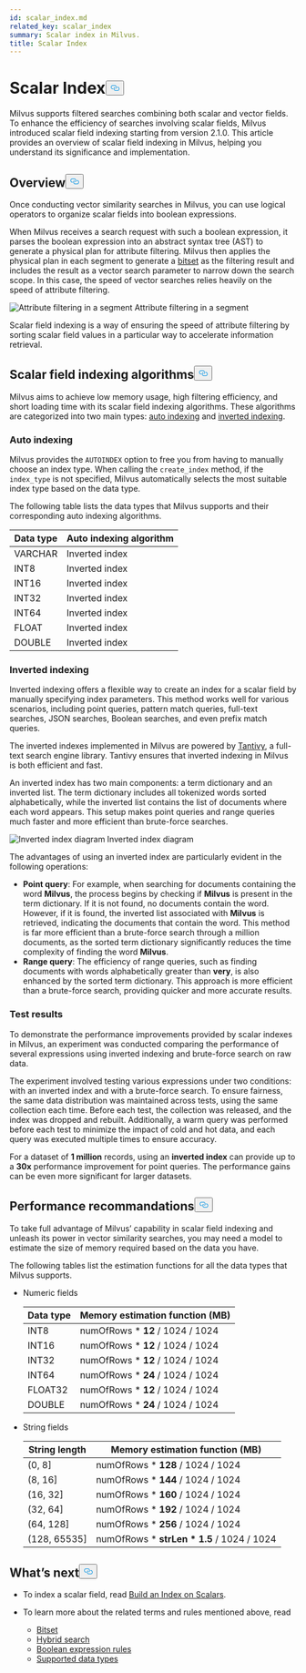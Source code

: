 ```yaml
---
id: scalar_index.md
related_key: scalar_index
summary: Scalar index in Milvus.
title: Scalar Index
---
```

<h1 id="Scalar-Index" class="common-anchor-header">Scalar Index<button data-href="#Scalar-Index" class="anchor-icon" translate="no">
      <svg translate="no"
        aria-hidden="true"
        focusable="false"
        height="20"
        version="1.1"
        viewBox="0 0 16 16"
        width="16"
      >
        <path
          fill="#0092E4"
          fill-rule="evenodd"
          d="M4 9h1v1H4c-1.5 0-3-1.69-3-3.5S2.55 3 4 3h4c1.45 0 3 1.69 3 3.5 0 1.41-.91 2.72-2 3.25V8.59c.58-.45 1-1.27 1-2.09C10 5.22 8.98 4 8 4H4c-.98 0-2 1.22-2 2.5S3 9 4 9zm9-3h-1v1h1c1 0 2 1.22 2 2.5S13.98 12 13 12H9c-.98 0-2-1.22-2-2.5 0-.83.42-1.64 1-2.09V6.25c-1.09.53-2 1.84-2 3.25C6 11.31 7.55 13 9 13h4c1.45 0 3-1.69 3-3.5S14.5 6 13 6z"
        ></path>
      </svg>
    </button></h1><p>Milvus supports filtered searches combining both scalar and vector fields. To enhance the efficiency of searches involving scalar fields, Milvus introduced scalar field indexing starting from version 2.1.0. This article provides an overview of scalar field indexing in Milvus, helping you understand its significance and implementation.</p>
<h2 id="Overview" class="common-anchor-header">Overview<button data-href="#Overview" class="anchor-icon" translate="no">
      <svg translate="no"
        aria-hidden="true"
        focusable="false"
        height="20"
        version="1.1"
        viewBox="0 0 16 16"
        width="16"
      >
        <path
          fill="#0092E4"
          fill-rule="evenodd"
          d="M4 9h1v1H4c-1.5 0-3-1.69-3-3.5S2.55 3 4 3h4c1.45 0 3 1.69 3 3.5 0 1.41-.91 2.72-2 3.25V8.59c.58-.45 1-1.27 1-2.09C10 5.22 8.98 4 8 4H4c-.98 0-2 1.22-2 2.5S3 9 4 9zm9-3h-1v1h1c1 0 2 1.22 2 2.5S13.98 12 13 12H9c-.98 0-2-1.22-2-2.5 0-.83.42-1.64 1-2.09V6.25c-1.09.53-2 1.84-2 3.25C6 11.31 7.55 13 9 13h4c1.45 0 3-1.69 3-3.5S14.5 6 13 6z"
        ></path>
      </svg>
    </button></h2><p>Once conducting vector similarity searches in Milvus, you can use logical operators to organize scalar fields into boolean expressions.</p>
<p>When Milvus receives a search request with such a boolean expression, it parses the boolean expression into an abstract syntax tree (AST) to generate a physical plan for attribute filtering. Milvus then applies the physical plan in each segment to generate a <a href="/docs/bitset.md">bitset</a> as the filtering result and includes the result as a vector search parameter to narrow down the search scope. In this case, the speed of vector searches relies heavily on the speed of attribute filtering.</p>
<p>
  <span class="img-wrapper">
    <img translate="no" src="/docs/v2.4.x/assets/scalar_index.png" alt="Attribute filtering in a segment" class="doc-image" id="attribute-filtering-in-a-segment" />
    <span>Attribute filtering in a segment</span>
  </span>
</p>
<p>Scalar field indexing is a way of ensuring the speed of attribute filtering by sorting scalar field values in a particular way to accelerate information retrieval.</p>
<h2 id="Scalar-field-indexing-algorithms" class="common-anchor-header">Scalar field indexing algorithms<button data-href="#Scalar-field-indexing-algorithms" class="anchor-icon" translate="no">
      <svg translate="no"
        aria-hidden="true"
        focusable="false"
        height="20"
        version="1.1"
        viewBox="0 0 16 16"
        width="16"
      >
        <path
          fill="#0092E4"
          fill-rule="evenodd"
          d="M4 9h1v1H4c-1.5 0-3-1.69-3-3.5S2.55 3 4 3h4c1.45 0 3 1.69 3 3.5 0 1.41-.91 2.72-2 3.25V8.59c.58-.45 1-1.27 1-2.09C10 5.22 8.98 4 8 4H4c-.98 0-2 1.22-2 2.5S3 9 4 9zm9-3h-1v1h1c1 0 2 1.22 2 2.5S13.98 12 13 12H9c-.98 0-2-1.22-2-2.5 0-.83.42-1.64 1-2.09V6.25c-1.09.53-2 1.84-2 3.25C6 11.31 7.55 13 9 13h4c1.45 0 3-1.69 3-3.5S14.5 6 13 6z"
        ></path>
      </svg>
    </button></h2><p>Milvus aims to achieve low memory usage, high filtering efficiency, and short loading time with its scalar field indexing algorithms. These algorithms are categorized into two main types: <a href="#auto-indexing">auto indexing</a> and <a href="#inverted-indexing">inverted indexing</a>.</p>
<h3 id="Auto-indexing" class="common-anchor-header">Auto indexing</h3><p>Milvus provides the <code translate="no">AUTOINDEX</code> option to free you from having to manually choose an index type. When calling the <code translate="no">create_index</code> method, if the <code translate="no">index_type</code> is not specified, Milvus automatically selects the most suitable index type based on the data type.</p>
<p>The following table lists the data types that Milvus supports and their corresponding auto indexing algorithms.</p>
<table>
<thead>
<tr><th>Data type</th><th>Auto indexing algorithm</th></tr>
</thead>
<tbody>
<tr><td>VARCHAR</td><td>Inverted index</td></tr>
<tr><td>INT8</td><td>Inverted index</td></tr>
<tr><td>INT16</td><td>Inverted index</td></tr>
<tr><td>INT32</td><td>Inverted index</td></tr>
<tr><td>INT64</td><td>Inverted index</td></tr>
<tr><td>FLOAT</td><td>Inverted index</td></tr>
<tr><td>DOUBLE</td><td>Inverted index</td></tr>
</tbody>
</table>
<h3 id="Inverted-indexing" class="common-anchor-header">Inverted indexing</h3><p>Inverted indexing offers a flexible way to create an index for a scalar field by manually specifying index parameters. This method works well for various scenarios, including point queries, pattern match queries, full-text searches, JSON searches, Boolean searches, and even prefix match queries.</p>
<p>The inverted indexes implemented in Milvus are powered by <a href="https://github.com/quickwit-oss/tantivy">Tantivy</a>, a full-text search engine library. Tantivy ensures that inverted indexing in Milvus is both efficient and fast.</p>
<p>An inverted index has two main components: a term dictionary and an inverted list. The term dictionary includes all tokenized words sorted alphabetically, while the inverted list contains the list of documents where each word appears. This setup makes point queries and range queries much faster and more efficient than brute-force searches.</p>
<p>
  <span class="img-wrapper">
    <img translate="no" src="/docs/v2.4.x/assets/scalar_index_inverted.png" alt="Inverted index diagram" class="doc-image" id="inverted-index-diagram" />
    <span>Inverted index diagram</span>
  </span>
</p>
<p>The advantages of using an inverted index are particularly evident in the following operations:</p>
<ul>
<li><strong>Point query</strong>: For example, when searching for documents containing the word <strong>Milvus</strong>, the process begins by checking if <strong>Milvus</strong> is present in the term dictionary. If it is not found, no documents contain the word. However, if it is found, the inverted list associated with <strong>Milvus</strong> is retrieved, indicating the documents that contain the word. This method is far more efficient than a brute-force search through a million documents, as the sorted term dictionary significantly reduces the time complexity of finding the word <strong>Milvus</strong>.</li>
<li><strong>Range query</strong>: The efficiency of range queries, such as finding documents with words alphabetically greater than <strong>very</strong>, is also enhanced by the sorted term dictionary. This approach is more efficient than a brute-force search, providing quicker and more accurate results.</li>
</ul>
<h3 id="Test-results" class="common-anchor-header">Test results</h3><p>To demonstrate the performance improvements provided by scalar indexes in Milvus, an experiment was conducted comparing the performance of several expressions using inverted indexing and brute-force search on raw data.</p>
<p>The experiment involved testing various expressions under two conditions: with an inverted index and with a brute-force search. To ensure fairness, the same data distribution was maintained across tests, using the same collection each time. Before each test, the collection was released, and the index was dropped and rebuilt. Additionally, a warm query was performed before each test to minimize the impact of cold and hot data, and each query was executed multiple times to ensure accuracy.</p>
<p>For a dataset of <strong>1 million</strong> records, using an <strong>inverted index</strong> can provide up to a <strong>30x</strong> performance improvement for point queries. The performance gains can be even more significant for larger datasets.</p>
<h2 id="Performance-recommandations" class="common-anchor-header">Performance recommandations<button data-href="#Performance-recommandations" class="anchor-icon" translate="no">
      <svg translate="no"
        aria-hidden="true"
        focusable="false"
        height="20"
        version="1.1"
        viewBox="0 0 16 16"
        width="16"
      >
        <path
          fill="#0092E4"
          fill-rule="evenodd"
          d="M4 9h1v1H4c-1.5 0-3-1.69-3-3.5S2.55 3 4 3h4c1.45 0 3 1.69 3 3.5 0 1.41-.91 2.72-2 3.25V8.59c.58-.45 1-1.27 1-2.09C10 5.22 8.98 4 8 4H4c-.98 0-2 1.22-2 2.5S3 9 4 9zm9-3h-1v1h1c1 0 2 1.22 2 2.5S13.98 12 13 12H9c-.98 0-2-1.22-2-2.5 0-.83.42-1.64 1-2.09V6.25c-1.09.53-2 1.84-2 3.25C6 11.31 7.55 13 9 13h4c1.45 0 3-1.69 3-3.5S14.5 6 13 6z"
        ></path>
      </svg>
    </button></h2><p>To take full advantage of Milvus’ capability in scalar field indexing and unleash its power in vector similarity searches, you may need a model to estimate the size of memory required based on the data you have.</p>
<p>The following tables list the estimation functions for all the data types that Milvus supports.</p>
<ul>
<li><p>Numeric fields</p>
<table>
<thead>
<tr><th>Data type</th><th>Memory estimation function (MB)</th></tr>
</thead>
<tbody>
<tr><td>INT8</td><td>numOfRows * <strong>12</strong> / 1024 / 1024</td></tr>
<tr><td>INT16</td><td>numOfRows * <strong>12</strong> / 1024 / 1024</td></tr>
<tr><td>INT32</td><td>numOfRows * <strong>12</strong> / 1024 / 1024</td></tr>
<tr><td>INT64</td><td>numOfRows * <strong>24</strong> / 1024 / 1024</td></tr>
<tr><td>FLOAT32</td><td>numOfRows * <strong>12</strong> / 1024 / 1024</td></tr>
<tr><td>DOUBLE</td><td>numOfRows * <strong>24</strong> / 1024 / 1024</td></tr>
</tbody>
</table>
</li>
<li><p>String fields</p>
<table>
<thead>
<tr><th>String length</th><th>Memory estimation function (MB)</th></tr>
</thead>
<tbody>
<tr><td>(0, 8]</td><td>numOfRows * <strong>128</strong> / 1024 / 1024</td></tr>
<tr><td>(8, 16]</td><td>numOfRows * <strong>144</strong> / 1024 / 1024</td></tr>
<tr><td>(16, 32]</td><td>numOfRows * <strong>160</strong> / 1024 / 1024</td></tr>
<tr><td>(32, 64]</td><td>numOfRows * <strong>192</strong> / 1024 / 1024</td></tr>
<tr><td>(64, 128]</td><td>numOfRows * <strong>256</strong> / 1024 / 1024</td></tr>
<tr><td>(128, 65535]</td><td>numOfRows * <strong>strLen * 1.5</strong> / 1024 / 1024</td></tr>
</tbody>
</table>
</li>
</ul>
<h2 id="Whats-next" class="common-anchor-header">What’s next<button data-href="#Whats-next" class="anchor-icon" translate="no">
      <svg translate="no"
        aria-hidden="true"
        focusable="false"
        height="20"
        version="1.1"
        viewBox="0 0 16 16"
        width="16"
      >
        <path
          fill="#0092E4"
          fill-rule="evenodd"
          d="M4 9h1v1H4c-1.5 0-3-1.69-3-3.5S2.55 3 4 3h4c1.45 0 3 1.69 3 3.5 0 1.41-.91 2.72-2 3.25V8.59c.58-.45 1-1.27 1-2.09C10 5.22 8.98 4 8 4H4c-.98 0-2 1.22-2 2.5S3 9 4 9zm9-3h-1v1h1c1 0 2 1.22 2 2.5S13.98 12 13 12H9c-.98 0-2-1.22-2-2.5 0-.83.42-1.64 1-2.09V6.25c-1.09.53-2 1.84-2 3.25C6 11.31 7.55 13 9 13h4c1.45 0 3-1.69 3-3.5S14.5 6 13 6z"
        ></path>
      </svg>
    </button></h2><ul>
<li><p>To index a scalar field, read <a href="/docs/index-scalar-fields.md">Build an Index on Scalars</a>.</p></li>
<li><p>To learn more about the related terms and rules mentioned above, read</p>
<ul>
<li><a href="/docs/bitset.md">Bitset</a></li>
<li><a href="/docs/multi-vector-search.md">Hybrid search</a></li>
<li><a href="/docs/boolean.md">Boolean expression rules</a></li>
<li><a href="/docs/schema.md#Supported-data-type">Supported data types</a></li>
</ul></li>
</ul>
